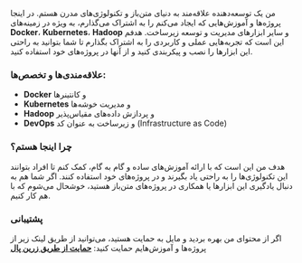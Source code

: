 

من یک توسعه‌دهنده علاقه‌مند به دنیای متن‌باز و تکنولوژی‌های مدرن هستم. در اینجا پروژه‌ها و آموزش‌هایی که ایجاد می‌کنم را به اشتراک می‌گذارم، به ویژه در زمینه‌های **Docker**، **Kubernetes**، **Hadoop** و سایر ابزارهای مدیریت و توسعه زیرساخت. هدفم این است که تجربه‌هایی عملی و کاربردی را به اشتراک بگذارم تا شما بتوانید به راحتی این ابزارها را نصب و پیکربندی کنید و از آنها در پروژه‌های خود استفاده کنید.

### علاقه‌مندی‌ها و تخصص‌ها:
- **Docker** و کانتینرها
- **Kubernetes** و مدیریت خوشه‌ها
- **Hadoop** و پردازش داده‌های مقیاس‌پذیر
- **DevOps** و زیرساخت به عنوان کد (Infrastructure as Code)

### چرا اینجا هستم؟
هدف من این است که با ارائه آموزش‌های ساده و گام به گام، کمک کنم تا افراد بتوانند این تکنولوژی‌ها را به راحتی یاد بگیرند و در پروژه‌های خود استفاده کنند. اگر شما هم به دنبال یادگیری این ابزارها یا همکاری در پروژه‌های متن‌باز هستید، خوشحال می‌شوم که با هم کار کنیم.

### پشتیبانی
اگر از محتوای من بهره بردید و مایل به حمایت هستید، می‌توانید از طریق لینک زیر از پروژه‌ها و آموزش‌هایم حمایت کنید:
[**حمایت از طریق زرین پال**](https://zarinp.al/colonel8002)

